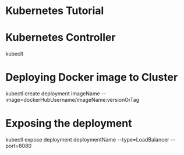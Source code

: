 # Kubernetes Tutorial

# Kubernetes Controller
kubeclt

# Deploying Docker image to Cluster
kubectl create deployment imageName --image=dockerHubUsername/imageName:versionOrTag

# Exposing the deployment
kubectl expose deployment deploymentName --type=LoadBalancer --port=8080